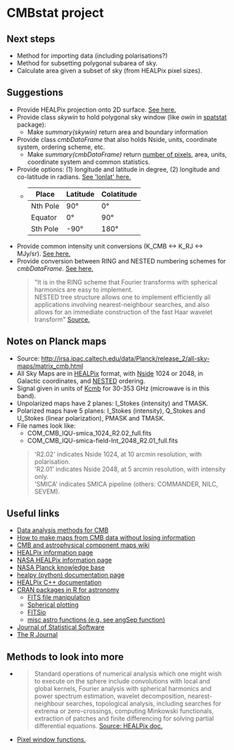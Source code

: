 # CMBstat project

## Next steps
  + Method for importing data (including polarisations?)
  + Method for subsetting polygonal subarea of sky.
  + Calculate area given a subset of sky (from HEALPix pixel sizes).
  
## Suggestions
  + Provide HEALPix projection onto 2D surface. [See here.](http://sufoo.c.ooco.jp/program/healpix.html)
  + Provide class *skywin* to hold polygonal sky window (like *owin* in [spatstat](https://cran.r-project.org/web/packages/spatstat/index.html) package):
    + Make *summary(skywin)* return area and boundary information
  + Provide class *cmbDataFrame* that also holds Nside, units, coordinate system, ordering scheme, etc. 
    + Make *summary(cmbDataFrame)* return [number of pixels](http://healpy.readthedocs.io/en/latest/healpy_pix.html#nside-npix-resolution), area, units, coordinate system and common statistics.
  + Provide options: (1) longitude and latitude in degree, (2) longitude and co-latitude in radians. [See 'lonlat' here.](http://healpy.readthedocs.io/en/latest/generated/healpy.pixelfunc.pix2ang.html#healpy.pixelfunc.pix2ang)
    + | Place     | Latitude  | Colatitude  | 
      | --------- | --------- | ----------- |
      | Nth Pole  | 90&deg;   | 0&deg;      |
      | Equator   | 0&deg;    | 90&deg;     |
      | Sth Pole  | -90&deg;  | 180&deg;    |
  + Provide common intensity unit conversions (K_CMB <-> K_RJ <-> MJy/sr). [See here.](https://irsasupport.ipac.caltech.edu/index.php?/Knowledgebase/Article/View/181/20/what-are-the-intensity-units-of-the-planck-all-sky-maps-and-how-do-i-convert-between-them)
  + Provide conversion between RING and NESTED numbering schemes for *cmbDataFrame*. [See here.](http://healpy.readthedocs.io/en/latest/healpy_pix.html#conversion-between-nested-and-ring-schemes)
    > "It is in the RING scheme that Fourier transforms with spherical harmonics are easy to implement.    
    >  NESTED tree structure allows one to implement efficiently all applications involving nearest-neighbour searches, and also allows for an immediate construction of the fast Haar wavelet transform" [Source.](http://healpix.sourceforge.net/html/intronode4.htm)
      
      

## Notes on Planck maps 
  + Source: http://irsa.ipac.caltech.edu/data/Planck/release_2/all-sky-maps/matrix_cmb.html
  + All Sky Maps are in [HEALPix](http://healpix.sourceforge.net/html/intro.htm) format, with [Nside](http://healpix.sourceforge.net/html/intronode4.htm) 1024 or 2048, in Galactic coordinates, and [NESTED](http://healpix.sourceforge.net/html/intronode4.htm) ordering. 
  + Signal given in units of [Kcmb](https://irsasupport.ipac.caltech.edu/index.php?/Knowledgebase/Article/View/181/20/what-are-the-intensity-units-of-the-planck-all-sky-maps-and-how-do-i-convert-between-them) for 30-353 GHz (microwave is in this band).
  + Unpolarized maps have 2 planes: I_Stokes (intensity) and TMASK.
  + Polarized maps have 5 planes: I_Stokes (intensity), Q_Stokes and U_Stokes (linear polarization), PMASK and TMASK.
  + File names look like:
    + COM_CMB_IQU-smica_1024_R2.02_full.fits
    + COM_CMB_IQU-smica-field-Int_2048_R2.01_full.fits
    >  'R2.02' indicates Nside 1024, at 10 arcmin resolution, with polarisation.      
    >  'R2.01' indicates Nside 2048, at 5 arcmin resolution, with intensity only.       
    >  'SMICA' indicates SMICA pipeline (others: COMMANDER, NILC, SEVEM).
    
## Useful links
  + [Data analysis methods for CMB](http://iopscience.iop.org/article/10.1088/0034-4885/70/6/R02/meta)
  + [How to make maps from CMB data without losing information](http://iopscience.iop.org/article/10.1086/310631)
  + [CMB and astrophysical component maps wiki](https://wiki.cosmos.esa.int/planckpla/index.php/CMB_and_astrophysical_component_maps)
  + [HEALPix information page](http://healpix.sourceforge.net/)
  + [NASA HEALPix information page](http://healpix.jpl.nasa.gov/index.shtml)
  + [NASA Planck knowledge base](https://irsasupport.ipac.caltech.edu/index.php?/Knowledgebase/List/Index/20/planck)
  + [healpy (python) documentation page](http://healpy.readthedocs.io/en/latest/index.html)
  + [HEALPix C++ documentation](http://healpix.sourceforge.net/html/Healpix_cxx/index.html)
  + [CRAN packages in R for astronomy](https://asaip.psu.edu/forums/software-forum/459833927)
    + [FITS file manipulation](http://cran.us.r-project.org/web/packages/astro/index.html)
    + [Spherical plotting](https://cran.r-project.org/web/packages/sphereplot/)
    + [FITSio](https://cran.r-project.org/web/packages/FITSio/index.html)
    + [misc astro functions (e.g. see angSep function)](https://cran.r-project.org/web/packages/astroFns/index.html)
  + [Journal of Statistical Software](https://www.jstatsoft.org)
  + [The R Journal](https://journal.r-project.org)
  
## Methods to look into more
  + > Standard operations of numerical analysis which one might wish to execute on the sphere include convolutions with local and  global kernels, Fourier analysis with spherical harmonics and power spectrum estimation, wavelet decomposition, nearest-neighbour searches, topological analysis, including searches for extrema or zero-crossings, computing Minkowski functionals, extraction of patches and finite differencing for solving partial differential equations. [Source: HEALPix doc.](http://healpix.sourceforge.net/html/intronode3.htm)
  + [Pixel window functions.](http://healpix.jpl.nasa.gov/html/intronode14.htm)
